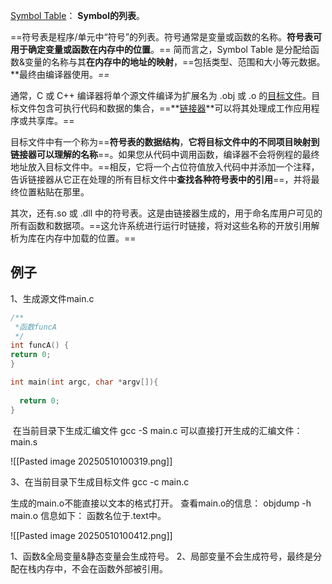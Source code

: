 [Symbol Table](https://zhida.zhihu.com/search?content_id=221468294&content_type=Article&match_order=1&q=Symbol+Table&zd_token=eyJhbGciOiJIUzI1NiIsInR5cCI6IkpXVCJ9.eyJpc3MiOiJ6aGlkYV9zZXJ2ZXIiLCJleHAiOjE3NDY5MTc2NTIsInEiOiJTeW1ib2wgVGFibGUiLCJ6aGlkYV9zb3VyY2UiOiJlbnRpdHkiLCJjb250ZW50X2lkIjoyMjE0NjgyOTQsImNvbnRlbnRfdHlwZSI6IkFydGljbGUiLCJtYXRjaF9vcmRlciI6MSwiemRfdG9rZW4iOm51bGx9.bhCmsiaDctez1tWqog1cFQWYW_JYGGJgwysUrT7_fmY&zhida_source=entity)： **Symbol的列表**。

==符号表是程序/单元中“符号”的列表。符号通常是变量或函数的名称。**符号表可用于确定变量或函数在内存中的位置**。== 简而言之，Symbol Table 是分配给函数&变量的名称与其**在内存中的地址的映射**，==包括类型、范围和大小等元数据。**最终由编译器使用。*==*

通常，C 或 C++ 编译器将单个源文件编译为扩展名为 .obj 或 .o 的[目标文件](https://zhida.zhihu.com/search?content_id=221468294&content_type=Article&match_order=1&q=%E7%9B%AE%E6%A0%87%E6%96%87%E4%BB%B6&zd_token=eyJhbGciOiJIUzI1NiIsInR5cCI6IkpXVCJ9.eyJpc3MiOiJ6aGlkYV9zZXJ2ZXIiLCJleHAiOjE3NDY5MTc2NTIsInEiOiLnm67moIfmlofku7YiLCJ6aGlkYV9zb3VyY2UiOiJlbnRpdHkiLCJjb250ZW50X2lkIjoyMjE0NjgyOTQsImNvbnRlbnRfdHlwZSI6IkFydGljbGUiLCJtYXRjaF9vcmRlciI6MSwiemRfdG9rZW4iOm51bGx9.U0Pg3tl1DdQ_ohNHV9pNfELj67slpunMsQwwWI_hB2g&zhida_source=entity)。目标文件包含可执行代码和数据的集合，==**[链接器](https://zhida.zhihu.com/search?content_id=221468294&content_type=Article&match_order=1&q=%E9%93%BE%E6%8E%A5%E5%99%A8&zd_token=eyJhbGciOiJIUzI1NiIsInR5cCI6IkpXVCJ9.eyJpc3MiOiJ6aGlkYV9zZXJ2ZXIiLCJleHAiOjE3NDY5MTc2NTIsInEiOiLpk77mjqXlmagiLCJ6aGlkYV9zb3VyY2UiOiJlbnRpdHkiLCJjb250ZW50X2lkIjoyMjE0NjgyOTQsImNvbnRlbnRfdHlwZSI6IkFydGljbGUiLCJtYXRjaF9vcmRlciI6MSwiemRfdG9rZW4iOm51bGx9.eyil3FSeW_TrqE1pCEEOTQT7_-NP_3eeFp2N25cU8kw&zhida_source=entity)**可以将其处理成工作应用程序或共享库。==

目标文件中有一个称为==**符号表的数据结构**，**它将目标文件中的不同项目映射到链接器可以理解的名称**==。如果您从代码中调用函数，编译器不会将例程的最终地址放入目标文件中。==相反，它将一个占位符值放入代码中并添加一个注释，告诉链接器从它正在处理的所有目标文件中**查找各种符号表中的引用**==，并将最终位置粘贴在那里。

其次，还有.so 或 .dll 中的符号表。这是由链接器生成的，用于命名库用户可见的所有函数和数据项。==这允许系统进行运行时链接，将对这些名称的开放引用解析为库在内存中加载的位置。==

## 例子

1、生成源文件main.c

```c
/**
 *函数funcA
 */
int funcA() {
return 0;
}

int main(int argc, char *argv[]){
  
  return 0;
}
```

 在当前目录下生成汇编文件 gcc -S main.c 可以直接打开生成的汇编文件：main.s

![[Pasted image 20250510100319.png]]

3、在当前目录下生成目标文件 gcc -c main.c

生成的main.o不能直接以文本的格式打开。
查看main.o的信息： objdump -h main.o 信息如下： 函数名位于.text中。

![[Pasted image 20250510100412.png]]

1、函数&全局变量&静态变量会生成符号。
2、局部变量不会生成符号，最终是分配在栈内存中，不会在函数外部被引用。